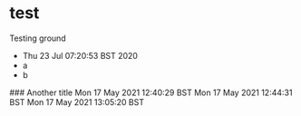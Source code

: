 # test
Testing ground

- Thu 23 Jul 07:20:53 BST 2020
- a
- b

### Another title
Mon 17 May 2021 12:40:29 BST
Mon 17 May 2021 12:44:31 BST
Mon 17 May 2021 13:05:20 BST
